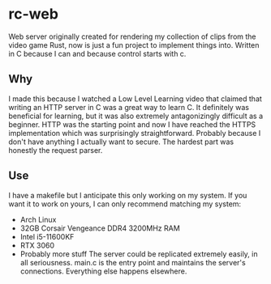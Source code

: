 # rc-web
Web server originally created for rendering my collection of clips from the video game Rust, now is just a fun project to implement things into. 
Written in C because I can and because control starts with c. 

## Why
I made this because I watched a Low Level Learning video that claimed that writing an HTTP server in C was a great way to learn C. 
It definitely was beneficial for learning, but it was also extremely antagonizingly difficult as a beginner. HTTP was the starting point and now I 
have reached the HTTPS implementation which was surprisingly straightforward. Probably because I don't have anything I actually want to secure. 
The hardest part was honestly the request parser.

## Use
I have a makefile but I anticipate this only working on my system. If you want it to work on yours, I can only recommend matching my system:
 - Arch Linux
 - 32GB Corsair Vengeance DDR4 3200MHz RAM 
 - Intel i5-11600KF
 - RTX 3060
 - Probably more stuff
The server could be replicated extremely easily, in all seriousness. main.c is the entry point and maintains the server's connections. 
Everything else happens elsewhere.


